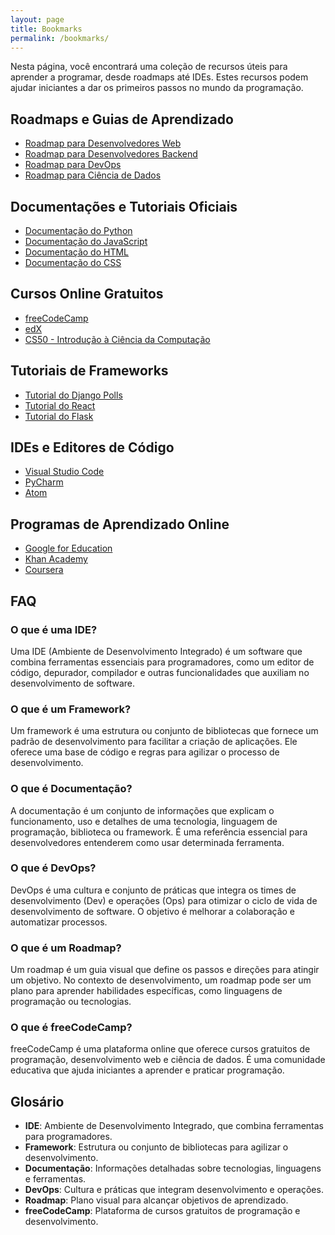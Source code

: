 ```yaml
---
layout: page
title: Bookmarks
permalink: /bookmarks/
---
```


Nesta página, você encontrará uma coleção de recursos úteis para aprender a programar, desde roadmaps até IDEs. Estes recursos podem ajudar iniciantes a dar os primeiros passos no mundo da programação.

## Roadmaps e Guias de Aprendizado

- [Roadmap para Desenvolvedores Web](https://roadmap.sh/frontend)
- [Roadmap para Desenvolvedores Backend](https://roadmap.sh/backend)
- [Roadmap para DevOps](https://roadmap.sh/devops)
- [Roadmap para Ciência de Dados](https://roadmap.sh/data-science)

## Documentações e Tutoriais Oficiais

- [Documentação do Python](https://docs.python.org/3/)
- [Documentação do JavaScript](https://developer.mozilla.org/pt-BR/docs/Web/JavaScript)
- [Documentação do HTML](https://developer.mozilla.org/pt-BR/docs/Web/HTML)
- [Documentação do CSS](https://developer.mozilla.org/pt-BR/docs/Web/CSS)

## Cursos Online Gratuitos

- [freeCodeCamp](https://www.freecodecamp.org/)
- [edX](https://www.edx.org/)
- [CS50 - Introdução à Ciência da Computação](https://cs50.harvard.edu/)

## Tutoriais de Frameworks

- [Tutorial do Django Polls](https://docs.djangoproject.com/en/3.2/intro/tutorial01/)
- [Tutorial do React](https://reactjs.org/tutorial/tutorial.html)
- [Tutorial do Flask](https://flask.palletsprojects.com/en/2.1.x/tutorial/)

## IDEs e Editores de Código

- [Visual Studio Code](https://code.visualstudio.com/)
- [PyCharm](https://www.jetbrains.com/pycharm/)
- [Atom](https://atom.io/)

## Programas de Aprendizado Online

- [Google for Education](https://edu.google.com/)
- [Khan Academy](https://www.khanacademy.org/)
- [Coursera](https://www.coursera.org/)



## FAQ

### O que é uma IDE?

Uma IDE (Ambiente de Desenvolvimento Integrado) é um software que combina ferramentas essenciais para programadores, como um editor de código, depurador, compilador e outras funcionalidades que auxiliam no desenvolvimento de software.

### O que é um Framework?

Um framework é uma estrutura ou conjunto de bibliotecas que fornece um padrão de desenvolvimento para facilitar a criação de aplicações. Ele oferece uma base de código e regras para agilizar o processo de desenvolvimento.

### O que é Documentação?

A documentação é um conjunto de informações que explicam o funcionamento, uso e detalhes de uma tecnologia, linguagem de programação, biblioteca ou framework. É uma referência essencial para desenvolvedores entenderem como usar determinada ferramenta.

### O que é DevOps?

DevOps é uma cultura e conjunto de práticas que integra os times de desenvolvimento (Dev) e operações (Ops) para otimizar o ciclo de vida de desenvolvimento de software. O objetivo é melhorar a colaboração e automatizar processos.

### O que é um Roadmap?

Um roadmap é um guia visual que define os passos e direções para atingir um objetivo. No contexto de desenvolvimento, um roadmap pode ser um plano para aprender habilidades específicas, como linguagens de programação ou tecnologias.

### O que é freeCodeCamp?

freeCodeCamp é uma plataforma online que oferece cursos gratuitos de programação, desenvolvimento web e ciência de dados. É uma comunidade educativa que ajuda iniciantes a aprender e praticar programação.

## Glosário

- **IDE**: Ambiente de Desenvolvimento Integrado, que combina ferramentas para programadores.
- **Framework**: Estrutura ou conjunto de bibliotecas para agilizar o desenvolvimento.
- **Documentação**: Informações detalhadas sobre tecnologias, linguagens e ferramentas.
- **DevOps**: Cultura e práticas que integram desenvolvimento e operações.
- **Roadmap**: Plano visual para alcançar objetivos de aprendizado.
- **freeCodeCamp**: Plataforma de cursos gratuitos de programação e desenvolvimento.


